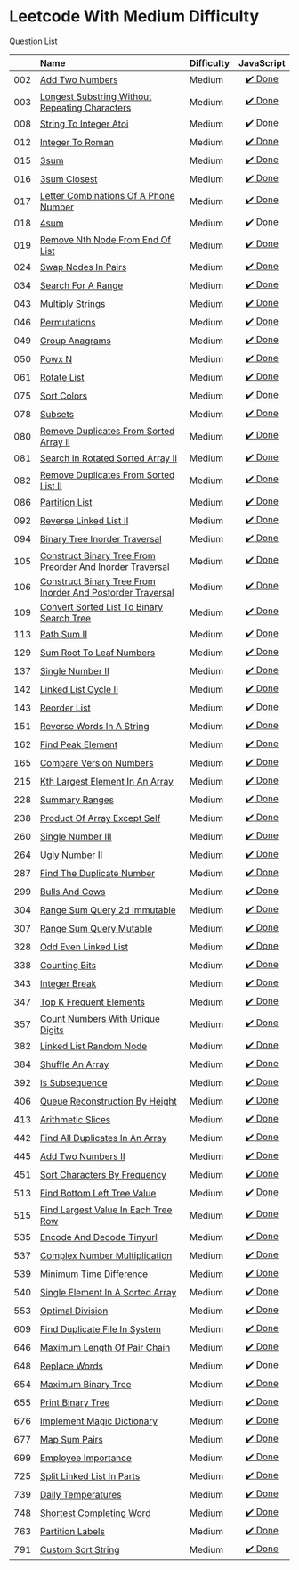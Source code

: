 # Leetcode With Medium Difficulty
Question List

| |Name|Difficulty| JavaScript |
|---|:----|:----|:---:
002|[Add Two Numbers](https://leetcode.com/problems/add-two-numbers/description/)|Medium|[:heavy_check_mark: Done](https://github.com/lon-yang/leetcode/blob/master/Medium/002_Add%20Two%20Numbers.js)
003|[Longest Substring Without Repeating Characters](https://leetcode.com/problems/longest-substring-without-repeating-characters/description/)|Medium|[:heavy_check_mark: Done](https://github.com/lon-yang/leetcode/blob/master/Medium/003_Longest%20Substring%20Without%20Repeating%20Characters.js)
008|[String To Integer Atoi](https://leetcode.com/problems/string-to-integer-atoi/description/)|Medium|[:heavy_check_mark: Done](https://github.com/lon-yang/leetcode/blob/master/Medium/008_String%20to%20Integer%20(atoi).js)
012|[Integer To Roman](https://leetcode.com/problems/integer-to-roman/description/)|Medium|[:heavy_check_mark: Done](https://github.com/lon-yang/leetcode/blob/master/Medium/012_Integer%20to%20Roman.js)
015|[3sum](https://leetcode.com/problems/3sum/description/)|Medium|[:heavy_check_mark: Done](https://github.com/lon-yang/leetcode/blob/master/Medium/015_3Sum.js)
016|[3sum Closest](https://leetcode.com/problems/3sum-closest/description/)|Medium|[:heavy_check_mark: Done](https://github.com/lon-yang/leetcode/blob/master/Medium/016_3Sum%20Closest.js)
017|[Letter Combinations Of A Phone Number](https://leetcode.com/problems/letter-combinations-of-a-phone-number/description/)|Medium|[:heavy_check_mark: Done](https://github.com/lon-yang/leetcode/blob/master/Medium/017_Letter%20Combinations%20of%20a%20Phone%20Number.js)
018|[4sum](https://leetcode.com/problems/4sum/description/)|Medium|[:heavy_check_mark: Done](https://github.com/lon-yang/leetcode/blob/master/Medium/018_4Sum.js)
019|[Remove Nth Node From End Of List](https://leetcode.com/problems/remove-nth-node-from-end-of-list/description/)|Medium|[:heavy_check_mark: Done](https://github.com/lon-yang/leetcode/blob/master/Medium/019_Remove%20Nth%20Node%20From%20End%20of%20List.js)
024|[Swap Nodes In Pairs](https://leetcode.com/problems/swap-nodes-in-pairs/description/)|Medium|[:heavy_check_mark: Done](https://github.com/lon-yang/leetcode/blob/master/Medium/024_Swap%20Nodes%20in%20Pairs.js)
034|[Search For A Range](https://leetcode.com/problems/search-for-a-range/description/)|Medium|[:heavy_check_mark: Done](https://github.com/lon-yang/leetcode/blob/master/Medium/034_Search%20for%20a%20Range.js)
043|[Multiply Strings](https://leetcode.com/problems/multiply-strings/description/)|Medium|[:heavy_check_mark: Done](https://github.com/lon-yang/leetcode/blob/master/Medium/043_Multiply%20Strings.js)
046|[Permutations](https://leetcode.com/problems/permutations/description/)|Medium|[:heavy_check_mark: Done](https://github.com/lon-yang/leetcode/blob/master/Medium/046_Permutations.js)
049|[Group Anagrams](https://leetcode.com/problems/group-anagrams/description/)|Medium|[:heavy_check_mark: Done](https://github.com/lon-yang/leetcode/blob/master/Medium/049_Group%20Anagrams.js)
050|[Powx N](https://leetcode.com/problems/powx-n/description/)|Medium|[:heavy_check_mark: Done](https://github.com/lon-yang/leetcode/blob/master/Medium/050_Pow(x%2C%20n).js)
061|[Rotate List](https://leetcode.com/problems/rotate-list/description/)|Medium|[:heavy_check_mark: Done](https://github.com/lon-yang/leetcode/blob/master/Medium/061_Rotate%20List.js)
075|[Sort Colors](https://leetcode.com/problems/sort-colors/description/)|Medium|[:heavy_check_mark: Done](https://github.com/lon-yang/leetcode/blob/master/Medium/075_Sort%20Colors.js)
078|[Subsets](https://leetcode.com/problems/subsets/description/)|Medium|[:heavy_check_mark: Done](https://github.com/lon-yang/leetcode/blob/master/Medium/078_Subsets.js)
080|[Remove Duplicates From Sorted Array II](https://leetcode.com/problems/remove-duplicates-from-sorted-array-ii/description/)|Medium|[:heavy_check_mark: Done](https://github.com/lon-yang/leetcode/blob/master/Medium/080_Remove%20Duplicates%20from%20Sorted%20Array%20II.js)
081|[Search In Rotated Sorted Array II](https://leetcode.com/problems/search-in-rotated-sorted-array-ii/description/)|Medium|[:heavy_check_mark: Done](https://github.com/lon-yang/leetcode/blob/master/Medium/081_Search%20in%20Rotated%20Sorted%20Array%20II.js)
082|[Remove Duplicates From Sorted List II](https://leetcode.com/problems/remove-duplicates-from-sorted-list-ii/description/)|Medium|[:heavy_check_mark: Done](https://github.com/lon-yang/leetcode/blob/master/Medium/082_Remove%20Duplicates%20from%20Sorted%20List%20II.js)
086|[Partition List](https://leetcode.com/problems/partition-list/description/)|Medium|[:heavy_check_mark: Done](https://github.com/lon-yang/leetcode/blob/master/Medium/086_Partition%20List.js)
092|[Reverse Linked List II](https://leetcode.com/problems/reverse-linked-list-ii/description/)|Medium|[:heavy_check_mark: Done](https://github.com/lon-yang/leetcode/blob/master/Medium/092_Reverse%20Linked%20List%20II.js)
094|[Binary Tree Inorder Traversal](https://leetcode.com/problems/binary-tree-inorder-traversal/description/)|Medium|[:heavy_check_mark: Done](https://github.com/lon-yang/leetcode/blob/master/Medium/094_Binary%20Tree%20Inorder%20Traversal.js)
105|[Construct Binary Tree From Preorder And Inorder Traversal](https://leetcode.com/problems/construct-binary-tree-from-preorder-and-inorder-traversal/description/)|Medium|[:heavy_check_mark: Done](https://github.com/lon-yang/leetcode/blob/master/Medium/105_Construct%20Binary%20Tree%20from%20Preorder%20and%20Inorder%20Traversal.js)
106|[Construct Binary Tree From Inorder And Postorder Traversal](https://leetcode.com/problems/construct-binary-tree-from-inorder-and-postorder-traversal/description/)|Medium|[:heavy_check_mark: Done](https://github.com/lon-yang/leetcode/blob/master/Medium/106_Construct%20Binary%20Tree%20from%20Inorder%20and%20Postorder%20Traversal.js)
109|[Convert Sorted List To Binary Search Tree](https://leetcode.com/problems/convert-sorted-list-to-binary-search-tree/description/)|Medium|[:heavy_check_mark: Done](https://github.com/lon-yang/leetcode/blob/master/Medium/109_Convert%20Sorted%20List%20to%20Binary%20Search%20Tree.js)
113|[Path Sum II](https://leetcode.com/problems/path-sum-ii/description/)|Medium|[:heavy_check_mark: Done](https://github.com/lon-yang/leetcode/blob/master/Medium/113_Path%20Sum%20II.js)
129|[Sum Root To Leaf Numbers](https://leetcode.com/problems/sum-root-to-leaf-numbers/description/)|Medium|[:heavy_check_mark: Done](https://github.com/lon-yang/leetcode/blob/master/Medium/129_Sum%20Root%20to%20Leaf%20Numbers.js)
137|[Single Number II](https://leetcode.com/problems/single-number-ii/description/)|Medium|[:heavy_check_mark: Done](https://github.com/lon-yang/leetcode/blob/master/Medium/137_Single%20Number%20II.js)
142|[Linked List Cycle II](https://leetcode.com/problems/linked-list-cycle-ii/description/)|Medium|[:heavy_check_mark: Done](https://github.com/lon-yang/leetcode/blob/master/Medium/142_Linked%20List%20Cycle%20II.js)
143|[Reorder List](https://leetcode.com/problems/reorder-list/description/)|Medium|[:heavy_check_mark: Done](https://github.com/lon-yang/leetcode/blob/master/Medium/143_Reorder%20List.js)
151|[Reverse Words In A String](https://leetcode.com/problems/reverse-words-in-a-string/description/)|Medium|[:heavy_check_mark: Done](https://github.com/lon-yang/leetcode/blob/master/Medium/151_Reverse%20Words%20in%20a%20String.js)
162|[Find Peak Element](https://leetcode.com/problems/find-peak-element/description/#)|Medium|[:heavy_check_mark: Done](https://github.com/lon-yang/leetcode/blob/master/Medium/162_Find%20Peak%20Element.js)
165|[Compare Version Numbers](https://leetcode.com/problems/compare-version-numbers/description/)|Medium|[:heavy_check_mark: Done](https://github.com/lon-yang/leetcode/blob/master/Medium/165_Compare%20Version%20Numbers.js)
215|[Kth Largest Element In An Array](https://leetcode.com/problems/kth-largest-element-in-an-array/description/)|Medium|[:heavy_check_mark: Done](https://github.com/lon-yang/leetcode/blob/master/Medium/215_Kth%20Largest%20Element%20in%20an%20Array.js)
228|[Summary Ranges](https://leetcode.com/problems/summary-ranges/description/)|Medium|[:heavy_check_mark: Done](https://github.com/lon-yang/leetcode/blob/master/Medium/228_Summary%20Ranges.js)
238|[Product Of Array Except Self](https://leetcode.com/problems/product-of-array-except-self/description/)|Medium|[:heavy_check_mark: Done](https://github.com/lon-yang/leetcode/blob/master/Medium/238_Product%20of%20Array%20Except%20Self.js)
260|[Single Number III](https://leetcode.com/problems/single-number-iii/#/description)|Medium|[:heavy_check_mark: Done](https://github.com/lon-yang/leetcode/blob/master/Medium/260_SingleNumberIII.js)
264|[Ugly Number II](https://leetcode.com/problems/ugly-number-ii/description/)|Medium|[:heavy_check_mark: Done](https://github.com/lon-yang/leetcode/blob/master/Medium/264_Ugly%20Number%20II.js)
287|[Find The Duplicate Number](https://leetcode.com/problems/find-the-duplicate-number/description/)|Medium|[:heavy_check_mark: Done](https://github.com/lon-yang/leetcode/blob/master/Medium/287_Find%20the%20Duplicate%20Number.js)
299|[Bulls And Cows](https://leetcode.com/problems/bulls-and-cows/description/)|Medium|[:heavy_check_mark: Done](https://github.com/lon-yang/leetcode/blob/master/Medium/299_Bulls%20and%20Cows.js)
304|[Range Sum Query 2d Immutable](https://leetcode.com/problems/range-sum-query-2d-immutable/description/)|Medium|[:heavy_check_mark: Done](https://github.com/lon-yang/leetcode/blob/master/Medium/304_Range%20Sum%20Query%202D%20-%20Immutable.js)
307|[Range Sum Query Mutable](https://leetcode.com/problems/range-sum-query-mutable/description/)|Medium|[:heavy_check_mark: Done](https://github.com/lon-yang/leetcode/blob/master/Medium/307_Range%20Sum%20Query%20-%20Mutable.js)
328|[Odd Even Linked List](https://leetcode.com/problems/odd-even-linked-list/description/)|Medium|[:heavy_check_mark: Done](https://github.com/lon-yang/leetcode/blob/master/Medium/328_Odd%20Even%20Linked%20List.js)
338|[Counting Bits](https://leetcode.com/problems/counting-bits/#/description)|Medium|[:heavy_check_mark: Done](https://github.com/lon-yang/leetcode/blob/master/Medium/338_CountingBits.js)
343|[Integer Break](https://leetcode.com/problems/integer-break/description/)|Medium|[:heavy_check_mark: Done](https://github.com/lon-yang/leetcode/blob/master/Medium/343_Integer%20Break.js)
347|[Top K Frequent Elements](https://leetcode.com/problems/top-k-frequent-elements/description/)|Medium|[:heavy_check_mark: Done](https://github.com/lon-yang/leetcode/blob/master/Medium/347_Top%20K%20Frequent%20Elements.js)
357|[Count Numbers With Unique Digits](https://leetcode.com/problems/count-numbers-with-unique-digits/description/)|Medium|[:heavy_check_mark: Done](https://github.com/lon-yang/leetcode/blob/master/Medium/357_Count%20Numbers%20with%20Unique%20Digits.js)
382|[Linked List Random Node](https://leetcode.com/problems/linked-list-random-node/description/)|Medium|[:heavy_check_mark: Done](https://github.com/lon-yang/leetcode/blob/master/Medium/382_Linked%20List%20Random%20Node.js)
384|[Shuffle An Array](https://leetcode.com/problems/shuffle-an-array/description/)|Medium|[:heavy_check_mark: Done](https://github.com/lon-yang/leetcode/blob/master/Medium/384_Shuffle%20an%20Array.js)
392|[Is Subsequence](https://leetcode.com/problems/is-subsequence/description/)|Medium|[:heavy_check_mark: Done](https://github.com/lon-yang/leetcode/blob/master/Medium/392_Is%20Subsequence.js)
406|[Queue Reconstruction By Height](https://leetcode.com/problems/queue-reconstruction-by-height/description/)|Medium|[:heavy_check_mark: Done](https://github.com/lon-yang/leetcode/blob/master/Medium/406_Queue%20Reconstruction%20by%20Height.js)
413|[Arithmetic Slices](https://leetcode.com/problems/arithmetic-slices/description/)|Medium|[:heavy_check_mark: Done](https://github.com/lon-yang/leetcode/blob/master/Medium/413_Arithmetic%20Slices.js)
442|[Find All Duplicates In An Array](https://leetcode.com/problems/find-all-duplicates-in-an-array/#/description)|Medium|[:heavy_check_mark: Done](https://github.com/lon-yang/leetcode/blob/master/Medium/442_FindAllDuplicatesInAnArray.js)
445|[Add Two Numbers II](https://leetcode.com/problems/add-two-numbers-ii/description/)|Medium|[:heavy_check_mark: Done](https://github.com/lon-yang/leetcode/blob/master/Medium/445_Add%20Two%20Numbers%20II.js)
451|[Sort Characters By Frequency](https://leetcode.com/problems/sort-characters-by-frequency/description/)|Medium|[:heavy_check_mark: Done](https://github.com/lon-yang/leetcode/blob/master/Medium/451_Sort%20Characters%20By%20Frequency.js)
513|[Find Bottom Left Tree Value](https://leetcode.com/problems/find-bottom-left-tree-value/#/description)|Medium|[:heavy_check_mark: Done](https://github.com/lon-yang/leetcode/blob/master/Medium/513_FindBottomLeftTreeValue.js)
515|[Find Largest Value In Each Tree Row](https://leetcode.com/problems/find-largest-value-in-each-tree-row/#/description)|Medium|[:heavy_check_mark: Done](https://github.com/lon-yang/leetcode/blob/master/Medium/515_FindLargestValueInEachTreeRow.js)
535|[Encode And Decode Tinyurl](https://leetcode.com/problems/encode-and-decode-tinyurl/description/)|Medium|[:heavy_check_mark: Done](https://github.com/lon-yang/leetcode/blob/master/Medium/535_Encode%20and%20Decode%20TinyURL.js)
537|[Complex Number Multiplication](https://leetcode.com/problems/complex-number-multiplication/description/)|Medium|[:heavy_check_mark: Done](https://github.com/lon-yang/leetcode/blob/master/Medium/537_Complex%20Number%20Multiplication.js)
539|[Minimum Time Difference](https://leetcode.com/problems/minimum-time-difference/description/)|Medium|[:heavy_check_mark: Done](https://github.com/lon-yang/leetcode/blob/master/Medium/539_Minimum%20Time%20Difference.js)
540|[Single Element In A Sorted Array](https://leetcode.com/problems/single-element-in-a-sorted-array/#/description)|Medium|[:heavy_check_mark: Done](https://github.com/lon-yang/leetcode/blob/master/Medium/540_SingleElementInASortedArray.js)
553|[Optimal Division](https://leetcode.com/problems/optimal-division/description/)|Medium|[:heavy_check_mark: Done](https://github.com/lon-yang/leetcode/blob/master/Medium/553_Optimal%20Division.js)
609|[Find Duplicate File In System](https://leetcode.com/problems/find-duplicate-file-in-system/#/description)|Medium|[:heavy_check_mark: Done](https://github.com/lon-yang/leetcode/blob/master/Medium/609_FindDuplicateFileInSystem.js)
646|[Maximum Length Of Pair Chain](https://leetcode.com/problems/maximum-length-of-pair-chain/description/)|Medium|[:heavy_check_mark: Done](https://github.com/lon-yang/leetcode/blob/master/Medium/646_Maximum%20Length%20of%20Pair%20Chain.js)
648|[Replace Words](https://leetcode.com/problems/replace-words/#/description)|Medium|[:heavy_check_mark: Done](https://github.com/lon-yang/leetcode/blob/master/Medium/648_Replace%20Words.js)
654|[Maximum Binary Tree](https://leetcode.com/problems/maximum-binary-tree/description/)|Medium|[:heavy_check_mark: Done](https://github.com/lon-yang/leetcode/blob/master/Medium/654_Maximum%20Binary%20Tree.js)
655|[Print Binary Tree](https://leetcode.com/problems/print-binary-tree/description/)|Medium|[:heavy_check_mark: Done](https://github.com/lon-yang/leetcode/blob/master/Medium/655_Print%20Binary%20Tree.js)
676|[Implement Magic Dictionary](https://leetcode.com/problems/implement-magic-dictionary/description/)|Medium|[:heavy_check_mark: Done](https://github.com/lon-yang/leetcode/blob/master/Medium/676_Implement%20Magic%20Dictionary.js)
677|[Map Sum Pairs](https://leetcode.com/problems/map-sum-pairs/description/)|Medium|[:heavy_check_mark: Done](https://github.com/lon-yang/leetcode/blob/master/Medium/677_Map%20Sum%20Pairs.js)
699|[Employee Importance](https://leetcode.com/problems/employee-importance/description/)|Medium|[:heavy_check_mark: Done](https://github.com/lon-yang/leetcode/blob/master/Medium/699_Employee%20Importance.cpp)
725|[Split Linked List In Parts](https://leetcode.com/problems/split-linked-list-in-parts/description/)|Medium|[:heavy_check_mark: Done](https://github.com/lon-yang/leetcode/blob/master/Medium/725_Split%20Linked%20List%20in%20Parts.js)
739|[Daily Temperatures](https://leetcode.com/problems/daily-temperatures/description/)|Medium|[:heavy_check_mark: Done](https://github.com/lon-yang/leetcode/blob/master/Medium/739_Daily%20Temperatures.js)
748|[Shortest Completing Word](https://leetcode.com/problems/shortest-completing-word/description/)|Medium|[:heavy_check_mark: Done](https://github.com/lon-yang/leetcode/blob/master/Medium/748_Shortest%20Completing%20Word.js)
763|[Partition Labels](https://leetcode.com/problems/partition-labels/description/)|Medium|[:heavy_check_mark: Done](https://github.com/lon-yang/leetcode/blob/master/Medium/763_Partition%20Labels.js)
791|[Custom Sort String](https://leetcode.com/problems/custom-sort-string/description/)|Medium|[:heavy_check_mark: Done](https://github.com/lon-yang/leetcode/blob/master/Medium/791_Custom%20Sort%20String.js)